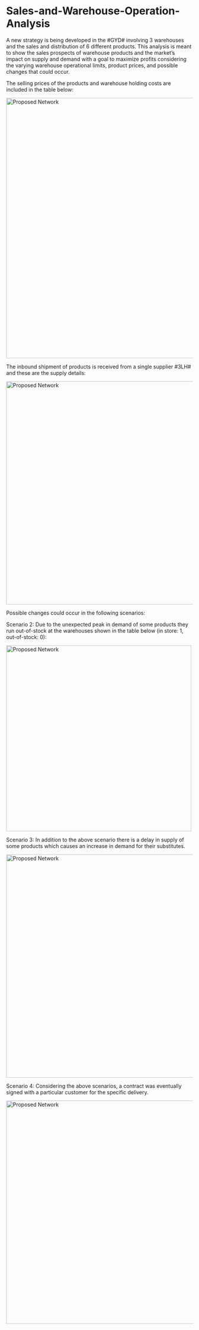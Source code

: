 # Sales-and-Warehouse-Operation-Analysis
A new strategy is being developed in the #GYD# involving 3 warehouses and the sales and distribution of 6 different products. This analysis is meant to show the sales prospects of warehouse products and the market’s impact on supply and demand with a goal to maximize profits considering the varying warehouse operational limits, product prices, and possible changes that could occur.

The selling prices of the products and warehouse holding costs are included in the table below:

<img width="700" alt="Proposed Network" src="https://github.com/pchibu/Sales-Warehouse-Operation-Analysis/assets/36771683/15fe729c-7961-416d-ab4d-e17e60793298">


The inbound shipment of products is received from a single supplier #3LH# and these are the supply details:

<img width="600" alt="Proposed Network" src="https://github.com/pchibu/Sales-Warehouse-Operation-Analysis/assets/36771683/8a8efd7c-ef0e-4c9a-b576-d4562df49841">


Possible changes could occur in the following scenarios:

Scenario 2: Due to the unexpected peak in demand of some products they run out-of-stock at the warehouses shown in the table below (in store: 1, out-of-stock: 0):

<img width="500" alt="Proposed Network" src="https://github.com/pchibu/Sales-and-Warehouse-Operation-Analysis/assets/36771683/bc680c5d-8a8e-48d9-a116-d58a9bc6ff97">


Scenario 3: In addition to the above scenario there is a delay in supply of some products which causes an increase in demand for their substitutes.

<img width="600" alt="Proposed Network" src="https://github.com/pchibu/Sales-Warehouse-Operation-Analysis/assets/36771683/8c1d0399-1f7d-4267-862f-f6f5c0de50a5">


Scenario 4: Considering the above scenarios, a contract was eventually signed with a particular customer for the specific delivery.

<img width="600" alt="Proposed Network" src="https://github.com/pchibu/Sales-Warehouse-Operation-Analysis/assets/36771683/7abb184c-f197-4004-a249-c68f93bd99b8">





